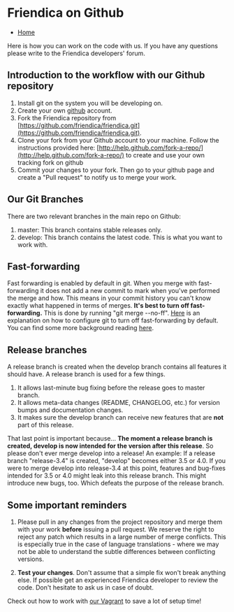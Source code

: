Friendica on Github
===================

* [Home](help)

Here is how you can work on the code with us. If you have any questions please write to the Friendica developers' forum.

Introduction to the workflow with our Github repository
-------------------------------------------------------

1. Install git on the system you will be developing on.
2. Create your own [github](https://github.com) account.
3. Fork the Friendica repository from [https://github.com/friendica/friendica.git](https://github.com/friendica/friendica.git).
4. Clone your fork from your Github account to your machine.
Follow the instructions provided here: [http://help.github.com/fork-a-repo/](http://help.github.com/fork-a-repo/) to create and use your own tracking fork on github
5. Commit your changes to your fork.
Then go to your github page and create a "Pull request" to notify us to merge your work.

Our Git Branches
----------------

There are two relevant branches in the main repo on Github:

1. master: This branch contains stable releases only.
2. develop: This branch contains the latest code.
This is what you want to work with.

Fast-forwarding
---------------

Fast forwarding is enabled by default in git.
When you merge with fast-forwarding it does not add a new commit to mark when you've performed the merge and how.
This means in your commit history you can't know exactly what happened in terms of merges.
**It's best to turn off fast-forwarding.**
This is done by running "git merge --no-ff".
[Here](https://stackoverflow.com/questions/5519007/how-do-i-make-git-merges-default-be-no-ff-no-commit) is an explanation on how to configure git to turn off fast-forwarding by default.
You can find some more background reading [here](http://nvie.com/posts/a-successful-git-branching-model/).

Release branches
----------------

A release branch is created when the develop branch contains all features it should have.
A release branch is used for a few things.

1. It allows last-minute bug fixing before the release goes to master branch.
2. It allows meta-data changes (README, CHANGELOG, etc.) for version bumps and documentation changes.
3. It makes sure the develop branch can receive new features that are **not** part of this release.

That last point is important because...
**The moment a release branch is created, develop is now intended for the version after this release**.
So please don't ever merge develop into a release!
An example: If a release branch "release-3.4" is created, "develop" becomes either 3.5 or 4.0.
If you were to merge develop into release-3.4 at this point, features and bug-fixes intended for 3.5 or 4.0 might leak into this release branch.
This might introduce new bugs, too.
Which defeats the purpose of the release branch.

Some important reminders
------------------------

1. Please pull in any changes from the project repository and merge them with your work **before** issuing a pull request.
We reserve the right to reject any patch which results in a large number of merge conflicts.
This is especially true in the case of language translations - where we may not be able to understand the subtle differences between conflicting versions.

2. **Test your changes**.
Don't assume that a simple fix won't break anything else.
If possible get an experienced Friendica developer to review the code.
Don't hesitate to ask us in case of doubt.

Check out how to work with [our Vagrant](help/Vagrant) to save a lot of setup time!

